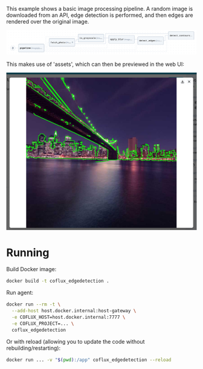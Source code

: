 This example shows a basic image processing pipeline. A random image is downloaded from an API, edge detection is performed, and then edges are rendered over the original image.

![Graph](graph.png)

This makes use of 'assets', which can then be previewed in the web UI:

![Output](output.png)

# Running

Build Docker image:

```bash
docker build -t coflux_edgedetection .
```

Run agent:

```bash
docker run --rm -t \
  --add-host host.docker.internal:host-gateway \
  -e COFLUX_HOST=host.docker.internal:7777 \
  -e COFLUX_PROJECT=... \
  coflux_edgedetection
```

Or with reload (allowing you to update the code without rebuilding/restarting):

```bash
docker run ... -v "$(pwd):/app" coflux_edgedetection --reload
```
